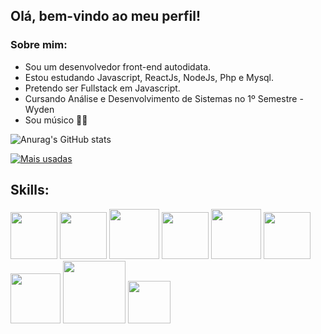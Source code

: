 ## Olá, bem-vindo ao meu perfil!

### Sobre mim:
- Sou um desenvolvedor front-end autodidata.
- Estou estudando Javascript, ReactJs, NodeJs, Php e Mysql.
- Pretendo ser Fullstack em Javascript.
- Cursando Análise e Desenvolvimento de Sistemas no 1º Semestre - Wyden
- Sou músico 🎹🎸

![Anurag's GitHub stats](https://github-readme-stats.vercel.app/api?username=FagnerNunes&show_icons=true&theme=transparent&title_color=0085FA&text_color=c9d1d9&icon_color=0085FA)

[![Mais usadas](https://github-readme-stats.vercel.app/api/top-langs/?username=FagnerNunes&layout=compact&theme=transparent&title_color=0085FA&text_color=c9d1d9&icon_color=0085FA)](https://github.com/FagnerNunes/github-readme-stats)

## Skills:

<link rel="stylesheet" href="https://cdn.jsdelivr.net/gh/devicons/devicon@v2.15.1/devicon.min.css" width="80" />

<div style="display: inline-block">
  <img src="https://cdn.jsdelivr.net/gh/devicons/devicon/icons/html5/html5-original.svg" width="75" />
  <img src="https://cdn.jsdelivr.net/gh/devicons/devicon/icons/css3/css3-original.svg" width="75" />
  <img src="https://cdn.jsdelivr.net/gh/devicons/devicon/icons/sass/sass-original.svg" width="80" />
  <img src="https://cdn.jsdelivr.net/gh/devicons/devicon/icons/javascript/javascript-original.svg" width="75" />
  <img src="https://cdn.jsdelivr.net/gh/devicons/devicon/icons/react/react-original.svg" width="80" />
  <img src="https://cdn.jsdelivr.net/gh/devicons/devicon/icons/nodejs/nodejs-original.svg" width="75" />
  <img src="https://cdn.jsdelivr.net/gh/devicons/devicon/icons/php/php-original.svg" width="80" />
  <img src="https://cdn.jsdelivr.net/gh/devicons/devicon/icons/mysql/mysql-original-wordmark.svg" width="100" />
  <img src="https://cdn.jsdelivr.net/gh/devicons/devicon/icons/figma/figma-original.svg" width="68" />
</div>

          
